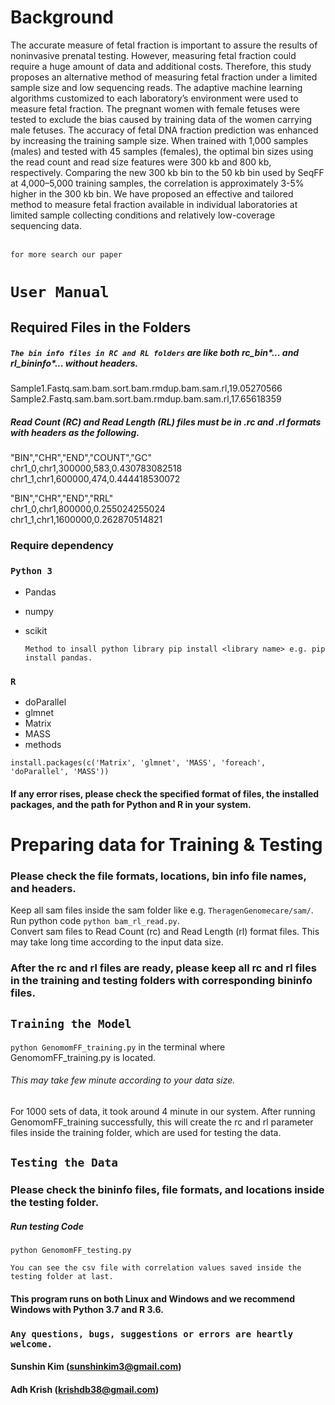 # Background
The accurate measure of fetal fraction is important to assure the results of noninvasive prenatal testing. However, measuring fetal fraction could require a huge amount of data and additional costs. Therefore, this study proposes an alternative method of measuring fetal fraction under a limited sample size and low sequencing reads. The adaptive machine learning algorithms customized to each laboratory’s environment were used to measure fetal fraction. The pregnant women with female fetuses were tested to exclude the bias caused by training data of the women carrying male fetuses. The accuracy of fetal DNA fraction prediction was enhanced by increasing the training sample size. When trained with 1,000 samples (males) and tested with 45 samples (females), the optimal bin sizes using the read count and read size features were 300 kb and 800 kb, respectively. Comparing the new 300 kb bin to the 50 kb bin used by SeqFF at 4,000–5,000 training samples, the correlation is approximately 3-5% higher in the 300 kb bin. We have proposed an effective and tailored method to measure fetal fraction available in individual laboratories at limited sample collecting conditions and relatively low-coverage sequencing data.

 <br> `for more search our paper`
# `User Manual`
## Required Files in the Folders
##### `The bin info files in RC and RL folders` are like both rc_bin*...  and rl_bininfo*... without headers.

Sample1.Fastq.sam.bam.sort.bam.rmdup.bam.sam.rl,19.05270566
Sample2.Fastq.sam.bam.sort.bam.rmdup.bam.sam.rl,17.65618359

##### Read Count (RC) and Read Length (RL) files must be in .rc and .rl formats with headers as the following. <br>
"BIN","CHR","END","COUNT","GC" <br>
chr1_0,chr1,300000,583,0.430783082518<br>
chr1_1,chr1,600000,474,0.444418530072<br>

"BIN","CHR","END","RRL"<br>
chr1_0,chr1,800000,0.255024255024<br>
chr1_1,chr1,1600000,0.262870514821 <br>

### Require dependency
### `Python 3`
 - Pandas 
 - numpy
 - scikit
   
   ```Method to insall python library pip install <library name> e.g. pip install pandas. ```
 
### `R`
  - doParallel
  - glmnet
  - Matrix
  - MASS
  - methods
  
  ```install.packages(c('Matrix', 'glmnet', 'MASS', 'foreach', 'doParallel', 'MASS'))```

#### If any error rises, please check the specified format of files, the installed packages, and the path for Python and R in your system.

# Preparing data for Training & Testing
### Please check the file formats, locations, bin info file names, and headers.
Keep all sam files inside the sam folder like e.g. `TheragenGenomecare/sam/`. <br>
Run python code `python bam_rl_read.py`. <br> 
Convert sam files to Read Count (rc) and Read Length (rl) format files. This may take long time according to the input data size.
### After the rc and rl files are ready, please keep all rc and rl files in the training and testing folders with corresponding bininfo files.

## ``` Training the Model ```
`python GenomomFF_training.py` in the terminal where GenomomFF_training.py is located.

###### This may take few minute according to your data size. <br>
For 1000 sets of data, it took around 4 minute in our system. 
After running GenomomFF_training successfully, this will create the rc and rl parameter files inside the training folder, which are used for testing the data.

## `Testing the Data`
### Please check the bininfo files, file formats, and locations inside the testing folder.
#####  Run testing Code 
```python GenomomFF_testing.py``` 

`` You can see the csv file with correlation values saved inside the testing folder at last. ``
#### This program runs on both Linux and Windows and we recommend Windows with Python 3.7 and R 3.6. 
### `Any questions, bugs, suggestions or errors are heartly welcome.`
#### Sunshin Kim (sunshinkim3@gmail.com)
#### Adh Krish (krishdb38@gmail.com)
